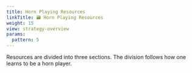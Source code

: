 ```yaml
---
title: Horn Playing Resources
linkTitle: 🗃 Horn Playing Resources
weight: 15
view: strategy-overview
params:
  pattern: 5
---
```


Resources are divided into three sections. The division follows how one learns to be a horn player.
